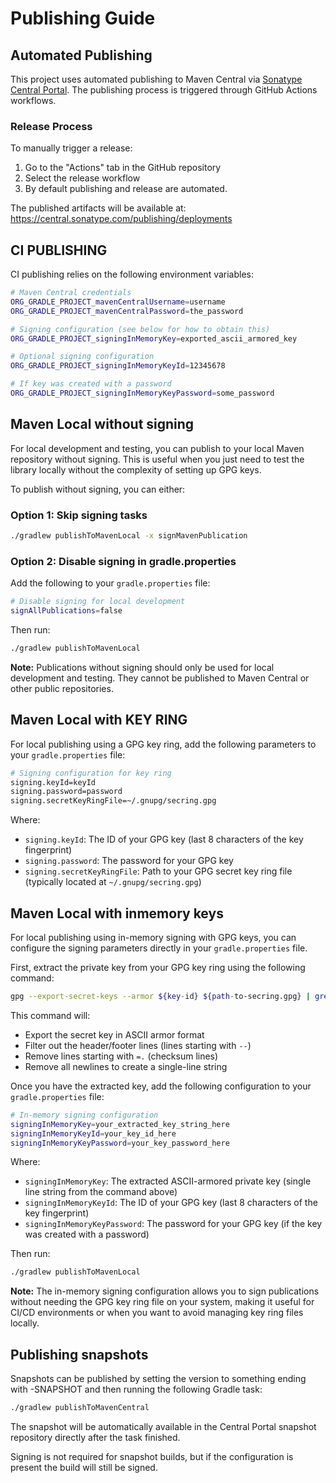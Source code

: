 # Publishing Guide

## Automated Publishing

This project uses automated publishing to Maven Central via [Sonatype Central Portal](https://central.sonatype.com/publishing/deployments). 
The publishing process is triggered through GitHub Actions workflows.

### Release Process

To manually trigger a release:

1. Go to the "Actions" tab in the GitHub repository
2. Select the release workflow
3. By default publishing and release are automated.

The published artifacts will be available at: https://central.sonatype.com/publishing/deployments

## CI PUBLISHING

CI publishing relies on the following environment variables:

```bash
# Maven Central credentials
ORG_GRADLE_PROJECT_mavenCentralUsername=username
ORG_GRADLE_PROJECT_mavenCentralPassword=the_password

# Signing configuration (see below for how to obtain this)
ORG_GRADLE_PROJECT_signingInMemoryKey=exported_ascii_armored_key

# Optional signing configuration
ORG_GRADLE_PROJECT_signingInMemoryKeyId=12345678

# If key was created with a password
ORG_GRADLE_PROJECT_signingInMemoryKeyPassword=some_password
```

## Maven Local without signing

For local development and testing, you can publish to your local Maven repository without signing.
This is useful when you just need to test the library locally without the complexity of setting up GPG keys.

To publish without signing, you can either:

### Option 1: Skip signing tasks
```bash
./gradlew publishToMavenLocal -x signMavenPublication
```

### Option 2: Disable signing in gradle.properties
Add the following to your `gradle.properties` file:
```bash
# Disable signing for local development
signAllPublications=false
```

Then run:
```bash
./gradlew publishToMavenLocal
```

**Note:** Publications without signing should only be used for local development and testing.
They cannot be published to Maven Central or other public repositories.

## Maven Local with KEY RING

For local publishing using a GPG key ring, add the following parameters to your `gradle.properties` file:

```bash
# Signing configuration for key ring
signing.keyId=keyId
signing.password=password
signing.secretKeyRingFile=~/.gnupg/secring.gpg
```

Where:
- `signing.keyId`: The ID of your GPG key (last 8 characters of the key fingerprint)
- `signing.password`: The password for your GPG key
- `signing.secretKeyRingFile`: Path to your GPG secret key ring file (typically located at `~/.gnupg/secring.gpg`)

## Maven Local with inmemory keys

For local publishing using in-memory signing with GPG keys, you can configure the signing parameters 
directly in your `gradle.properties` file.

First, extract the private key from your GPG key ring using the following command:

```bash
gpg --export-secret-keys --armor ${key-id} ${path-to-secring.gpg} | grep -v '\-\-' | grep -v '^=.' | tr -d '\n'
```

This command will:
- Export the secret key in ASCII armor format
- Filter out the header/footer lines (lines starting with `--`)
- Remove lines starting with `=.` (checksum lines)
- Remove all newlines to create a single-line string

Once you have the extracted key, add the following configuration to your `gradle.properties` file:

```bash
# In-memory signing configuration
signingInMemoryKey=your_extracted_key_string_here
signingInMemoryKeyId=your_key_id_here
signingInMemoryKeyPassword=your_key_password_here
```

Where:
- `signingInMemoryKey`: The extracted ASCII-armored private key (single line string from the command above)
- `signingInMemoryKeyId`: The ID of your GPG key (last 8 characters of the key fingerprint)
- `signingInMemoryKeyPassword`: The password for your GPG key (if the key was created with a password)

Then run:
```bash
./gradlew publishToMavenLocal
```

**Note:** The in-memory signing configuration allows you to sign publications without needing the GPG key ring file 
on your system, making it useful for CI/CD environments or when you want to avoid managing key ring files locally.

## Publishing snapshots

Snapshots can be published by setting the version to something ending with -SNAPSHOT and then running the following Gradle task:

```bash
./gradlew publishToMavenCentral
```

The snapshot will be automatically available in the Central Portal snapshot repository directly after the task finished.

Signing is not required for snapshot builds, but if the configuration is present the build will still be signed.

